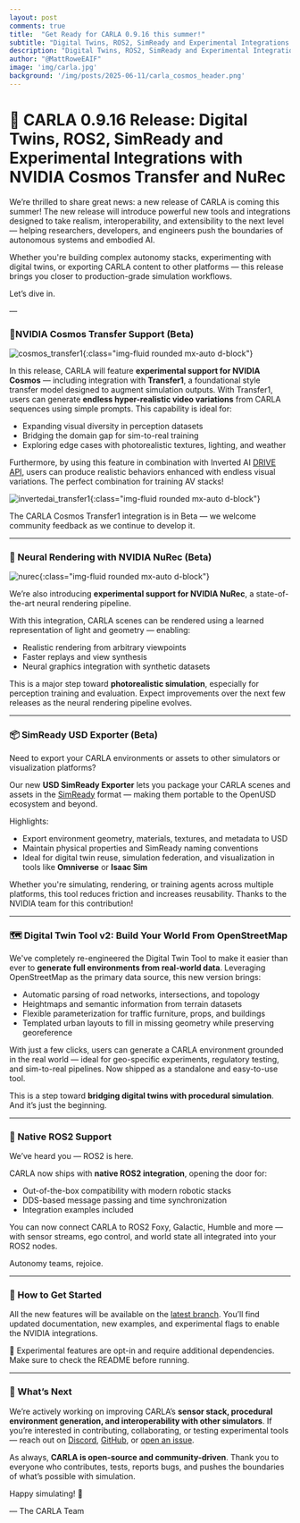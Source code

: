 ```yaml
---
layout: post
comments: true
title:  "Get Ready for CARLA 0.9.16 this summer!"
subtitle: "Digital Twins, ROS2, SimReady and Experimental Integrations with NVIDIA Cosmos Transfer and NuRec"
description: "Digital Twins, ROS2, SimReady and Experimental Integrations with NVIDIA Cosmos Transfer and NuRec"
author: "@MattRoweEAIF"
image: 'img/carla.jpg'
background: '/img/posts/2025-06-11/carla_cosmos_header.png'
---
```


# 🚀 CARLA 0.9.16 Release: Digital Twins, ROS2, SimReady and Experimental Integrations with NVIDIA Cosmos Transfer and NuRec

We’re thrilled to share great news: a new release of CARLA is coming this summer! The new release will introduce powerful new tools and integrations designed to take realism, interoperability, and extensibility to the next level — helping researchers, developers, and engineers push the boundaries of autonomous systems and embodied AI.

Whether you're building complex autonomy stacks, experimenting with digital twins, or exporting CARLA content to other platforms — this release brings you closer to production-grade simulation workflows.

Let’s dive in. 

—
### 🧪NVIDIA Cosmos Transfer Support (Beta)

![cosmos_transfer1](/img/posts/2025-06-11/cosmos_transfer1_example.webp){:class="img-fluid rounded mx-auto d-block"}

In this release, CARLA will feature **experimental support for NVIDIA Cosmos** — including integration with **Transfer1**, a foundational style transfer model designed to augment simulation outputs.
With Transfer1, users can generate **endless hyper-realistic video variations** from CARLA sequences using simple prompts. This capability is ideal for:
- Expanding visual diversity in perception datasets
- Bridging the domain gap for sim-to-real training
- Exploring edge cases with photorealistic textures, lighting, and weather

Furthermore, by using this feature in combination with Inverted AI [DRIVE API](https://www.inverted.ai/apis#DRIVE), users can produce realistic behaviors enhanced with endless visual variations. The perfect combination for training AV stacks!

![invertedai_transfer1](/img/posts/2025-06-11/invertedai_carla_cosmos.gif){:class="img-fluid rounded mx-auto d-block"}

The CARLA Cosmos Transfer1 integration is in Beta — we welcome community feedback as we continue to develop it.

---

### 🎥 Neural Rendering with NVIDIA NuRec (Beta)

![nurec](/img/posts/2025-06-11/carla_nurec_01.gif){:class="img-fluid rounded mx-auto d-block"}

We’re also introducing **experimental support for NVIDIA NuRec**, a state-of-the-art neural rendering pipeline.

With this integration, CARLA scenes can be rendered using a learned representation of light and geometry — enabling:
- Realistic rendering from arbitrary viewpoints
- Faster replays and view synthesis
- Neural graphics integration with synthetic datasets

This is a major step toward **photorealistic simulation**, especially for perception training and evaluation. Expect improvements over the next few releases as the neural rendering pipeline evolves.

---

### 📦 SimReady USD Exporter (Beta)

Need to export your CARLA environments or assets to other simulators or visualization platforms?

Our new **USD SimReady Exporter** lets you package your CARLA scenes and assets in the [SimReady](https://developer.nvidia.com/simready) format — making them portable to the OpenUSD ecosystem and beyond.

Highlights:
- Export environment geometry, materials, textures, and metadata to USD
- Maintain physical properties and SimReady naming conventions
- Ideal for digital twin reuse, simulation federation, and visualization in tools like **Omniverse** or **Isaac Sim**

Whether you're simulating, rendering, or training agents across multiple platforms, this tool reduces friction and increases reusability.
Thanks to the NVIDIA team for this contribution!

---

### 🗺️ Digital Twin Tool v2: Build Your World From OpenStreetMap

We've completely re-engineered the Digital Twin Tool to make it easier than ever to **generate full environments from real-world data**. Leveraging OpenStreetMap as the primary data source, this new version brings:

- Automatic parsing of road networks, intersections, and topology
- Heightmaps and semantic information from terrain datasets
- Flexible parameterization for traffic furniture, props, and buildings
- Templated urban layouts to fill in missing geometry while preserving georeference

With just a few clicks, users can generate a CARLA environment grounded in the real world — ideal for geo-specific experiments, regulatory testing, and sim-to-real pipelines. Now shipped as a standalone and easy-to-use tool.

This is a step toward **bridging digital twins with procedural simulation**. And it’s just the beginning.

---

### 🧭 Native ROS2 Support

We’ve heard you — ROS2 is here.

CARLA now ships with **native ROS2 integration**, opening the door for:
- Out-of-the-box compatibility with modern robotic stacks
- DDS-based message passing and time synchronization
- Integration examples included

You can now connect CARLA to ROS2 Foxy, Galactic, Humble and more — with sensor streams, ego control, and world state all integrated into your ROS2 nodes.

Autonomy teams, rejoice.

---

### 🔧 How to Get Started

All the new features will be available on the [latest branch](https://github.com/carla-simulator/carla/tree/ue4/0.9.16). You’ll find updated documentation, new examples, and experimental flags to enable the NVIDIA integrations.

🧪 Experimental features are opt-in and require additional dependencies. Make sure to check the README before running.

---

### 🎯 What’s Next

We’re actively working on improving CARLA’s **sensor stack, procedural environment generation, and interoperability with other simulators**. If you’re interested in contributing, collaborating, or testing experimental tools — reach out on [Discord](https://discord.com/invite/2PTaC2g), [GitHub](https://github.com/carla-simulator/carla), or [open an issue](https://github.com/carla-simulator/carla/issues).

As always, **CARLA is open-source and community-driven**. Thank you to everyone who contributes, tests, reports bugs, and pushes the boundaries of what’s possible with simulation.

Happy simulating! 🛞

— The CARLA Team

